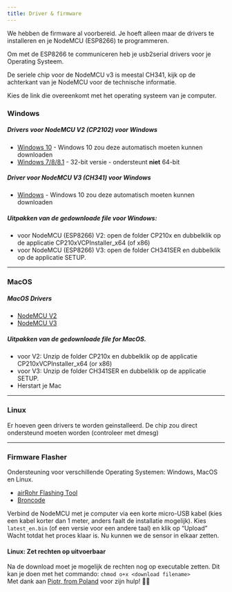 ```yaml
---
title: Driver & firmware
---
```


We hebben de firmware al voorbereid. Je hoeft alleen maar de drivers te installeren en je NodeMCU (ESP8266) te programmeren.

Om met de ESP8266 te communiceren heb je usb2serial drivers voor je Operating Systeem.

De seriele chip voor de NodeMCU v3 is meestal CH341, kijk op de achterkant van je NodeMCU voor de technische informatie.

Kies de link die overeenkomt met het operating systeem van je computer.

### Windows

##### Drivers voor NodeMCU V2 (CP2102) voor Windows
* [Windows 10](https://www.silabs.com/documents/public/software/CP210x_Universal_Windows_Driver.zip) - Windows 10 zou deze automatisch moeten kunnen downloaden
* [Windows 7/8/8.1](https://www.silabs.com/documents/public/software/CP210x_Windows_Drivers.zip) - 32-bit versie - ondersteunt **niet** 64-bit

##### Driver voor NodeMCU V3 (CH341) voor Windows
* [Windows](http://www.wch.cn/downloads/file/5.html) - Windows 10 zou deze automatisch moeten kunnen downloaden

##### Uitpakken van de gedownloade file voor Windows:
* voor NodeMCU (ESP8266) V2: open de folder CP210x en dubbelklik op de applicatie CP210xVCPInstaller_x64 (of x86)
* voor NodeMCU (ESP8266) V3: open de folder CH341SER en dubbelklik op de applicatie SETUP.

---

### MacOS

#####  MacOS Drivers
* [NodeMCU V2](https://www.silabs.com/documents/public/software/Mac_OSX_VCP_Driver.zip )
* [NodeMCU V3](http://www.wch.cn/downloads/file/178.html) 

#####  Uitpakken van de gedownloade file for MacOS.
* voor V2: Unzip de folder CP210x en dubbelklik op de applicatie CP210xVCPInstaller_x64 (or x86)
* voor V3: Unzip de folder CH341SER en dubbelklik op de applicatie SETUP.
* Herstart je Mac

---

### Linux
Er hoeven geen drivers te worden geinstalleerd. De chip zou direct ondersteund moeten worden (controleer met dmesg)

---
### Firmware Flasher 
Ondersteuning voor verschillende Operating Systemen: Windows, MacOS en Linux.

* [airRohr Flashing Tool](http://firmware.sensor.community/airrohr/flashing-tool/)
* [Broncode](https://github.com/opendata-stuttgart/airrohr-firmware-flasher)

Verbind de NodeMCU met je computer via een korte micro-USB kabel (kies een kabel korter dan 1 meter, anders faalt de installatie mogelijk). Kies `latest_en.bin` (of een versie voor een andere taal) en klik op “Upload”
Wacht totdat het proces klaar is. Nu kunnen we de sensor in elkaar zetten.

#### Linux: Zet rechten op uitvoerbaar
Na de download moet je mogelijk de rechten nog op executable zetten. Dit kan je doen met het commando: `chmod o+x <download filename>` 
<br>
Met dank aan [Piotr, from Poland](https://dropbox.inf.re/) voor zijn hulp! 🙋‍♂️ 

